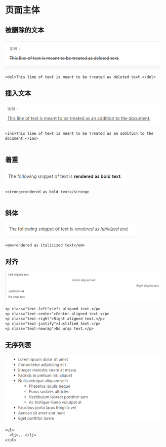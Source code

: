 # 页面主体

## 被删除的文本
![](assets/002/003-1be061de.png)
```
<del>This line of text is meant to be treated as deleted text.</del>

```
## 插入文本
![](assets/002/003-62c72de1.png)
```
<ins>This line of text is meant to be treated as an addition to the document.</ins>


```
## 着重
![](assets/002/003-51b33908.png)
```
<strong>rendered as bold text</strong>


```
## 斜体
![](assets/002/003-ad7635f4.png)
```
<em>rendered as italicized text</em>

```
## 对齐
![](assets/002/003-71f2daba.png)
```
<p class="text-left">Left aligned text.</p>
<p class="text-center">Center aligned text.</p>
<p class="text-right">Right aligned text.</p>
<p class="text-justify">Justified text.</p>
<p class="text-nowrap">No wrap text.</p>

```
## 无序列表

![](assets/002/003-09857c1d.png)
```
<ul>
  <li>...</li>
</ul>

```

